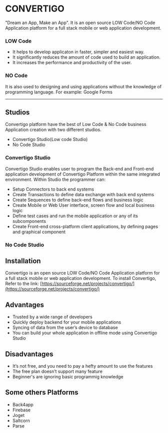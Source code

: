 # CONVERTIGO
"Dream an App, Make an App". It is an open source LOW Code/NO Code Application platform for a full stack mobile or web application development.
### LOW Code
- It helps to develop applicaton in faster, simpler and easiest way.
- It significantly reduces the amount of code used to build an application.
- It increases the performance and productivity of the user.
### NO Code
 It is also used to designing and using applications without the knowledge of programming language.
 For example: Google Forms
 
---
## Studios
Convertigo platform have the best of Low Code & No Code business Application creation with two different studios.
- Convertigo Studio(Low code Studio)
- No Code Studio
### Convertigo Studio
Convertigo Studio enables user to program the Back-end and Front-end application development 
of Convertigo Platform within the same integrated environment. Within Studio the programmer can:
- Setup Connectors to back end systems
- Create Transactions to define data exchange with back end systems
- Create Sequences to define back-end flows and business logic
- Create Mobile or Web User interface, screen flow and local business logic
- Define test cases and run the mobile application or any of its subcomponents
- Create Front-end cross-platform client applications, by defining pages and graphical component
### No Code Studio

## Installation
Convertigo is an open source LOW Code/NO Code Application platform for a full stack mobile or web application development.
To install Convertigo,
Refer to the link:
[https://sourceforge.net/projects/convertigo/](https://sourceforge.net/projects/convertigo/)
            
## Advantages
- Trusted by a wide range of developers
- Quickly deploy backend for your mobile applications
- Syncing of data from the user’s device to database
- You can build your whole application in offline mode using Convertigo Studio

## Disadvantages
- It’s not free, and you need to pay a hefty amount to use the features
- The free plan doesn’t support many feature
- Beginner's are ignoring basic programmig knowledge
 
 ## Some others Platforms
- Back4app
- Firebase
- Joget
- Saltcorn
- Parse
